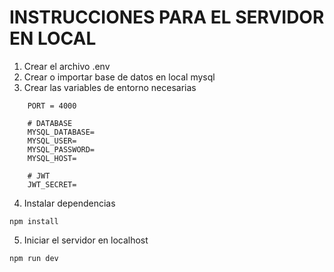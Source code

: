 # INSTRUCCIONES PARA EL SERVIDOR EN LOCAL

1. Crear el archivo .env
2. Crear o importar base de datos en local mysql
3. Crear las variables de entorno necesarias

```
    PORT = 4000

    # DATABASE
    MYSQL_DATABASE=
    MYSQL_USER=
    MYSQL_PASSWORD=
    MYSQL_HOST=

    # JWT
    JWT_SECRET=
```

4. Instalar dependencias

```
npm install
```

5. Iniciar el servidor en localhost

```
npm run dev
```
